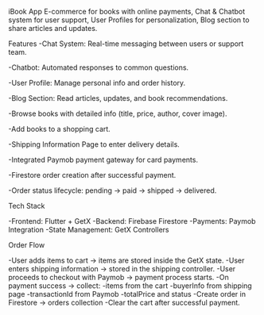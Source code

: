 iBook App
E-commerce for books with online payments,
Chat & Chatbot system for user support,
User Profiles for personalization,
Blog section to share articles and updates.

Features
-Chat System: Real-time messaging between users or support team.

-Chatbot: Automated responses to common questions.

-User Profile: Manage personal info and order history.

-Blog Section: Read articles, updates, and book recommendations.

-Browse books with detailed info (title, price, author, cover image).

-Add books to a shopping cart.

-Shipping Information Page to enter delivery details.

-Integrated Paymob payment gateway for card payments.

-Firestore order creation after successful payment.

-Order status lifecycle: pending → paid → shipped → delivered.

Tech Stack

-Frontend: Flutter + GetX
-Backend: Firebase Firestore
-Payments: Paymob Integration
-State Management: GetX Controllers


Order Flow

-User adds items to cart → items are stored inside the GetX state.
-User enters shipping information → stored in the shipping controller.
-User proceeds to checkout with Paymob → payment process starts.
-On payment success → collect:
-items from the cart
-buyerInfo from shipping page
-transactionId from Paymob
-totalPrice and status
-Create order in Firestore → orders collection
-Clear the cart after successful payment.
